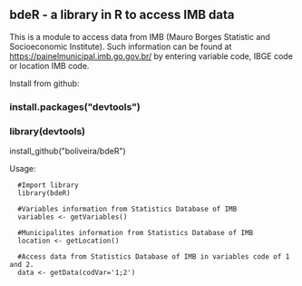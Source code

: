 ## bdeR - a library in R to access IMB data



This is a module to access data from IMB (Mauro Borges Statistic and Socioeconomic Institute). Such information
can be found at https://painelmunicipal.imb.go.gov.br/ by entering variable code, IBGE code or location IMB code.

Install from github: 

### install.packages("devtools")
### library(devtools)

install_github("boliveira/bdeR")

 Usage:

      #Import library
      library(bdeR)
      
      #Variables information from Statistics Database of IMB 
      variables <- getVariables()
      
      #Municipalites information from Statistics Database of IMB
      location <- getLocation()
      
      #Access data from Statistics Database of IMB in variables code of 1 and 2.
      data <- getData(codVar='1;2')